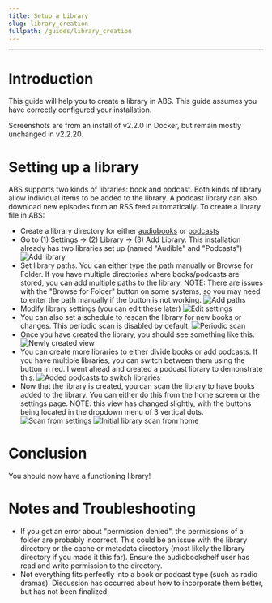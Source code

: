 ```yaml
---
title: Setup a Library
slug: library_creation
fullpath: /guides/library_creation
---
```


---

# Introduction
This guide will help you to create a library in ABS. This guide assumes you have correctly configured your installation.

Screenshots are from an install of v2.2.0 in Docker, but remain mostly unchanged in v2.2.20.

# Setting up a library

ABS supports two kinds of libraries: book and podcast. Both kinds of library allow individual items to be added to the library. A podcast library can also download new episodes from an RSS feed automatically.
To create a library file in ABS:
* Create a library directory for either [audiobooks](https://www.audiobookshelf.org/docs#book-structure) or [podcasts](https://www.audiobookshelf.org/docs#podcast-structure)
* Go to (1) Settings -> (2) Library -> (3) Add Library. This installation already has two libraries set up (named "Audible" and "Podcasts")
![Add library](/guides/library_setup/add_library.png)
* Set library paths. You can either type the path manually or Browse for Folder. If you have multiple directories where books/podcasts are stored, you can add multiple paths to the library. NOTE: There are issues with the "Browse for Folder" button on some systems, so you may need to enter the path manually if the button is not working.
![Add paths](/guides/library_setup/initial_library_creation.gif)
* Modify library settings (you can edit these later)
![Edit settings](/guides/library_setup/details_4.png)
* You can also set a schedule to rescan the library for new books or changes. This periodic scan is disabled by default.
![Periodic scan](/guides/library_setup/schedule_scan.png)
* Once you have created the library, you should see something like this.
![Newly created view](/guides/library_setup/before_scanning.png)
* You can create more libraries to either divide books or add podcasts. If you have multiple libraries, you can switch between them using the button in red. I went ahead and created a podcast library to demonstrate this.
![Added podcasts to switch libraries](/guides/library_setup/switching_libraries.png)
* Now that the library is created, you can scan the library to have books added to the library. You can either do this from the home screen or the settings page. NOTE: this view has changed slightly, with the buttons being located in the dropdown menu of 3 vertical dots.
![Scan from settings](/guides/library_setup/before_scan_settings.png)
![Initial library scan from home](/guides/library_setup/scan_library.gif)

# Conclusion
You should now have a functioning library!

# Notes and Troubleshooting
* If you get an error about "permission denied", the permissions of a folder are probably incorrect. This could be an issue with the library directory or the cache or metadata directory (most likely the library directory if you made it this far). Ensure the audiobookshelf user has read and write permission to the directory.
* Not everything fits perfectly into a book or podcast type (such as radio dramas). Discussion has occurred about how to incorporate them better, but has not been finalized.
